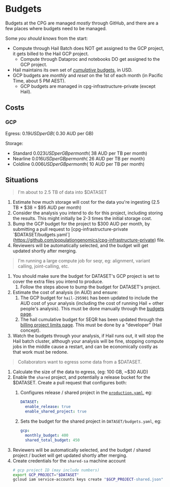 # Budgets

Budgets at the CPG are managed _mostly_ through GitHub, and there are a few places where budgets need to be managed.

Some _you should knows_ from the start:

- Compute through Hail Batch does NOT get assigned to the GCP project, it gets billed to the Hail GCP project.
    - Compute through Dataproc and notebooks DO get assigned to the GCP project.
- Hail maintains its own set of [_cumulative_ budgets](https://batch.hail.populationgenomics.org.au/billing_limits), in USD.
- GCP budgets are _monthly_ and _reset_ on the 1st of each month (in Pacific Time, about 5 PM AEST).
    - GCP budgets are managed in cpg-infrastructure-private (except Hail).

## Costs

### GCP

Egress: $0.19 USD per GB (~$0.30 AUD per GB) 

Storage:

- Standard $0.023 USD per GB per month (~$38 AUD per TB per month)
- Nearline $0.016 USD per GB per month (~$26 AUD per TB per month)
- Coldline $0.006 USD per GB per month (~$10 AUD per TB per month)


## Situations

> I'm about to 2.5 TB of data into $DATASET

1. Estimate how much storage will cost for the data you're ingesting (2.5 TB * $38 = $95 AUD per month)
2. Consider the analysis you intend to do for this project, including storing the results. This might initially be 2-3 times the initial storage cost.
2. Bump the GCP budget for the project to $300 AUD per month, by submitting a pull request to [cpg-infrastructure-private `$DATASET/budgets.yaml`](https://github.com/populationgenomics/cpg-infrastructure-private) file.
3. Reviewers will be automatically selected, and the budget will get updated shortly after merging.


> I'm running a large compute job for seqr, eg: alignment, variant calling, joint-calling, etc.

1. You should make sure the budget for DATASET's GCP project is set to cover the extra files you intend to produce.
    1. Follow the steps above to bump the budget for DATASET's project.
1. Estimate the cost of analysis (in AUD) and ensure:
    1. The GCP budget for `hail-295901` has been updated to include the AUD cost of your analysis (including the cost of running Hail + other people's analysis). This must be done manually through the [budgets page](https://console.cloud.google.com/billing/01D012-20A6A2-CBD343/budgets?organizationId=648561325637).
    1. The hail cumulative budget for SEQR has been updated through the [billing project limits page](https://batch.hail.populationgenomics.org.au/billing_limits). This must be done by a "developer" (Hail concept).
1. Watch the budgets through your analysis, if Hail runs out, it will stop the Hail batch cluster, although your analysis will be fine, stopping compute jobs in the middle cause a restart, and can be economically costly as that work must be redone.

> Collaborators want to egress some data from a $DATASET.

1. Calculate the size of the data to egress, (eg: 100 GB, ~$30 AUD)
1. Enable the `shared` project, and potentially a release bucket for the $DATASET. Create a pull request that configures both:
    1. Configures release / shared project in the [`production.yaml`](https://github.com/populationgenomics/cpg-infrastructure-private/blob/main/production.yaml), eg:

        ```yaml
        DATASET:
          enable_release: true
          enable_shared_project: true
        ```

    1. Sets the budget for the shared project in `DATASET/budgets.yaml`, eg:

        ```yaml
        gcp:
          monthly_budget: 400
          shared_total_budget: 450
        ```
1. Reviewers will be automatically selected, and the budget / shared project / bucket will get updated shortly after merging.
1. Create credentials for the `shared-sa` machine account
    ```bash
    # gcp project ID (may include numbers)
    export GCP_PROJECT="$DATASET"
    gcloud iam service-accounts keys create "$GCP_PROJECT-shared.json" "--iam-account=shared@$GCP_PROJECT-shared.iam.gserviceaccount.com"
    ```
